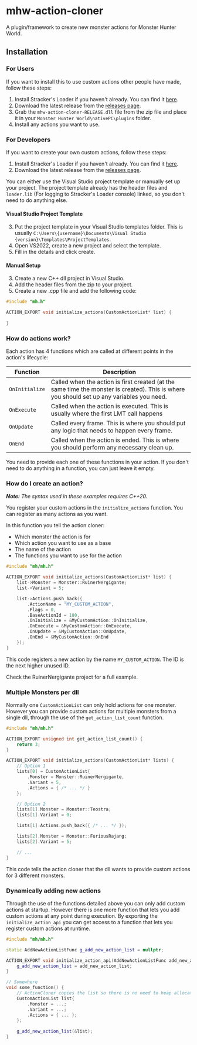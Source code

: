 # mhw-action-cloner
A plugin/framework to create new monster actions for Monster Hunter World.

## Installation
### For Users
If you want to install this to use custom actions other people have made, follow these steps:
1. Install Stracker's Loader if you haven't already. You can find it [here](https://www.nexusmods.com/monsterhunterworld/mods/1982).
2. Download the latest release from the [releases page](https://github.com/Fexty12573/mhw-action-cloner/releases).
3. Grab the `mhw-action-cloner-RELEASE.dll` file from the zip file and place it in your `Monster Hunter World\nativePC\plugins` folder.
4. Install any actions you want to use.


### For Developers
If you want to create your own custom actions, follow these steps:
1. Install Stracker's Loader if you haven't already. You can find it [here](https://www.nexusmods.com/monsterhunterworld/mods/1982).
2. Download the latest release from the [releases page](https://github.com/Fexty12573/mhw-action-cloner/releases).

You can either use the Visual Studio project template or manually set up your project.
The project template already has the header files and `loader.lib` (For logging to Stracker's Loader console) linked, so you don't need to do anything else.

#### Visual Studio Project Template
3. Put the project template in your Visual Studio templates folder. This is usually `C:\Users\{username}\Documents\Visual Studio {version}\Templates\ProjectTemplates`.
4. Open VS2022, create a new project and select the template.
5. Fill in the details and click create.

#### Manual Setup
3. Create a new C++ dll project in Visual Studio.
4. Add the header files from the zip to your project.
5. Create a new .cpp file and add the following code:

```cpp
#include "mh.h"

ACTION_EXPORT void initialize_actions(CustomActionList* list) {
    
}
```

### How do actions work?
Each action has 4 functions which are called at different points in the action's lifecycle:

| Function | Description |
| --- | --- |
| `OnInitialize` | Called when the action is first created (at the same time the monster is created). This is where you should set up any variables you need. |
| `OnExecute` | Called when the action is executed. This is usually where the first LMT call happens |
| `OnUpdate` | Called every frame. This is where you should put any logic that needs to happen every frame. |
| `OnEnd` | Called when the action is ended. This is where you should perform any necessary clean up. |

You need to provide each one of these functions in your action. If you don't need to do anything in a function, you can just leave it empty.

### How do I create an action?
***Note:** The syntax used in these examples requires C++20.*

You register your custom actions in the `initialize_actions` function. You can register as many actions as you want.

In this function you tell the action cloner:
- Which monster the action is for
- Which action you want to use as a base
- The name of the action
- The functions you want to use for the action

```cpp
#include "mh/mh.h"

ACTION_EXPORT void initialize_actions(CustomActionList* list) {
    list->Monster = Monster::RuinerNergigante;
    list->Variant = 5;

    list->Actions.push_back({
        .ActionName = "MY_CUSTOM_ACTION",
        .Flags = 0,
        .BaseActionId = 180,
        .OnInitialize = &MyCustomAction::OnInitialize,
        .OnExecute = &MyCustomAction::OnExecute,
        .OnUpdate = &MyCustomAction::OnUpdate,
        .OnEnd = &MyCustomAction::OnEnd
    });
}
```
This code registers a new action by the name `MY_CUSTOM_ACTION`. The ID is the next higher unused ID.

Check the RuinerNergigante project for a full example.

### Multiple Monsters per dll
Normally one `CustomActionList` can only hold actions for one monster. However you can provide custom actions for multiple monsters from a single dll, through the use of the `get_action_list_count` function.

```cpp
#include "mh/mh.h"

ACTION_EXPORT unsigned int get_action_list_count() {
    return 3;
}

ACTION_EXPORT void initialize_actions(CustomActionList* lists) {
    // Option 1
    lists[0] = CustomActionList{
        .Monster = Monster::RuinerNergigante,
        .Variant = 5,
        .Actions = { /* ... */ }
    };

    // Option 2
    lists[1].Monster = Monster::Teostra;
    lists[1].Variant = 0;

    lists[1].Actions.push_back({ /* ... */ });

    lists[2].Monster = Monster::FuriousRajang;
    lists[2].Variant = 5;

    // ...
}
```
This code tells the action cloner that the dll wants to provide custom actions for 3 different monsters.

### Dynamically adding new actions
Through the use of the functions detailed above you can only add custom actions at startup. However there is one more function that lets you add custom actions at any point during execution.
By exporting the `initialize_action_api` you can get access to a function that lets you register custom actions at runtime.

```cpp
#include "mh/mh.h"

static AddNewActionListFunc g_add_new_action_list = nullptr;

ACTION_EXPORT void initialize_action_api(AddNewActionListFunc add_new_action_list) {
    g_add_new_action_list = add_new_action_list;
}

// Somewhere
void some_function() {
    // ActionCloner copies the list so there is no need to heap allocate it.
    CustomActionList list{
        .Monster = ...;
        .Variant = ...;
        .Actions = { ... };
    };
    
    g_add_new_action_list(&list);
}
```


